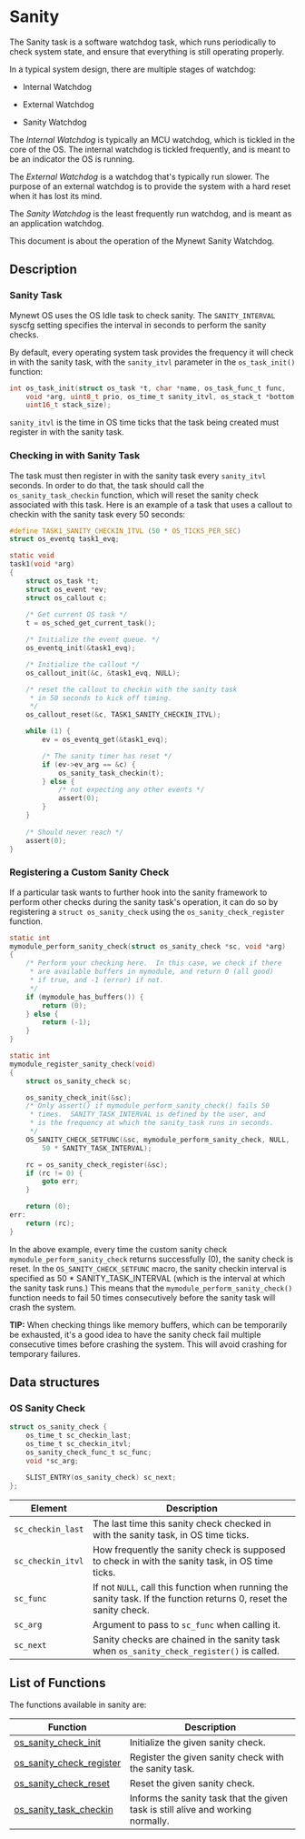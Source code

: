 # Sanity

The Sanity task is a software watchdog task, which runs periodically to check
system state, and ensure that everything is still operating properly.

In a typical system design, there are multiple stages of watchdog: 

* Internal Watchdog

* External Watchdog 

* Sanity Watchdog 

The _Internal Watchdog_ is typically an MCU watchdog, which is tickled in 
the core of the OS.  The internal watchdog is tickled frequently, and is 
meant to be an indicator the OS is running.

The _External Watchdog_ is a watchdog that's typically run slower.  The 
purpose of an external watchdog is to provide the system with a hard reset
when it has lost its mind.  

The _Sanity Watchdog_ is the least frequently run watchdog, and is meant as 
an application watchdog.  

This document is about the operation of the Mynewt Sanity Watchdog.

## Description

### Sanity Task

Mynewt OS uses the OS Idle task to check sanity. The `SANITY_INTERVAL` syscfg setting specifies the interval in seconds to perform the sanity checks.

By default, every operating system task provides the frequency it will 
check in with the sanity task, with the `sanity_itvl` parameter in the 
`os_task_init()` function:

```c
int os_task_init(struct os_task *t, char *name, os_task_func_t func, 
    void *arg, uint8_t prio, os_time_t sanity_itvl, os_stack_t *bottom,
    uint16_t stack_size);
```

`sanity_itvl` is the time in OS time ticks that the task being created 
must register in with the sanity task.  

### Checking in with Sanity Task

The task must then register in with the sanity task every `sanity_itvl` 
seconds.  In order to do that, the task should call the `os_sanity_task_checkin`
function, which will reset the sanity check associated with this task.
Here is an example of a task that uses a callout to checkin with the 
sanity task every 50 seconds:

```c
#define TASK1_SANITY_CHECKIN_ITVL (50 * OS_TICKS_PER_SEC) 
struct os_eventq task1_evq;

static void
task1(void *arg)
{
    struct os_task *t;
    struct os_event *ev;
    struct os_callout c;
    
    /* Get current OS task */
    t = os_sched_get_current_task();

    /* Initialize the event queue. */
    os_eventq_init(&task1_evq);

    /* Initialize the callout */
    os_callout_init(&c, &task1_evq, NULL);

    /* reset the callout to checkin with the sanity task 
     * in 50 seconds to kick off timing.
     */
    os_callout_reset(&c, TASK1_SANITY_CHECKIN_ITVL);

    while (1) {
        ev = os_eventq_get(&task1_evq);

        /* The sanity timer has reset */
        if (ev->ev_arg == &c) {
            os_sanity_task_checkin(t);
        } else {
            /* not expecting any other events */
            assert(0);
        }
    }
    
    /* Should never reach */
    assert(0);
}
```

### Registering a Custom Sanity Check

If a particular task wants to further hook into the sanity framework to 
perform other checks during the sanity task's operation, it can do so by
registering a `struct os_sanity_check` using the `os_sanity_check_register`
function.

```c
static int 
mymodule_perform_sanity_check(struct os_sanity_check *sc, void *arg)
{
    /* Perform your checking here.  In this case, we check if there 
     * are available buffers in mymodule, and return 0 (all good)
     * if true, and -1 (error) if not.
     */
    if (mymodule_has_buffers()) {
        return (0);
    } else {
        return (-1);
    }
}

static int 
mymodule_register_sanity_check(void)
{
    struct os_sanity_check sc;

    os_sanity_check_init(&sc);
    /* Only assert() if mymodule_perform_sanity_check() fails 50 
     * times.  SANITY_TASK_INTERVAL is defined by the user, and 
     * is the frequency at which the sanity_task runs in seconds.
     */
    OS_SANITY_CHECK_SETFUNC(&sc, mymodule_perform_sanity_check, NULL, 
        50 * SANITY_TASK_INTERVAL);

    rc = os_sanity_check_register(&sc);
    if (rc != 0) {
        goto err;
    } 

    return (0);
err:
    return (rc);
}
```

In the above example, every time the custom sanity check 
`mymodule_perform_sanity_check` returns successfully (0), 
the sanity check is reset.  In the `OS_SANITY_CHECK_SETFUNC` macro,
the sanity checkin interval is specified as 50 * SANITY_TASK_INTERVAL 
(which is the interval at which the sanity task runs.)  This means 
that the `mymodule_perform_sanity_check()` function needs to fail
50 times consecutively before the sanity task will crash the system.

**TIP:**  When checking things like memory buffers, which can be temporarily 
be exhausted, it's a good idea to have the sanity check fail multiple 
consecutive times before crashing the system.  This will avoid crashing
for temporary failures.

## Data structures

### OS Sanity Check 

```c
struct os_sanity_check {
    os_time_t sc_checkin_last;
    os_time_t sc_checkin_itvl;
    os_sanity_check_func_t sc_func;
    void *sc_arg; 

    SLIST_ENTRY(os_sanity_check) sc_next;
};
```


| **Element** | **Description** |
|-----------|-------------|
| `sc_checkin_last` | The last time this sanity check checked in with the sanity task, in OS time ticks. |
| `sc_checkin_itvl` | How frequently the sanity check is supposed to check in with the sanity task, in OS time ticks. |
| `sc_func` | If not `NULL`, call this function when running the sanity task.  If the function returns 0, reset the sanity check. |
| `sc_arg` | Argument to pass to `sc_func` when calling it. |
| `sc_next` | Sanity checks are chained in the sanity task when `os_sanity_check_register()` is called. |


## List of Functions

The functions available in sanity are:

| **Function** | **Description** |
|-----------|-------------|
| [os_sanity_check_init](os_sanity_check_init.md) | Initialize the given sanity check. |
| [os_sanity_check_register](os_sanity_check_register.md) | Register the given sanity check with the sanity task. |
| [os_sanity_check_reset](os_sanity_check_reset.md) | Reset the given sanity check. |
| [os_sanity_task_checkin](os_sanity_task_checkin.md) | Informs the sanity task that the given task is still alive and working normally. |
